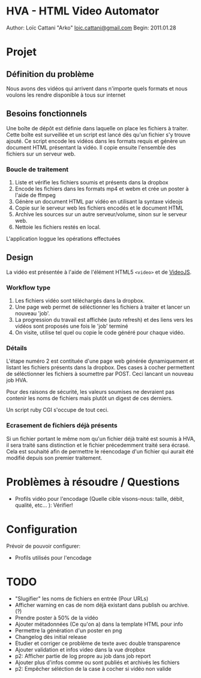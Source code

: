 # HVA - HTML Video Automator

Author: Loïc Cattani "Arko" <loic.cattani@gmail.com>
Begin:  2011.01.28

# Projet

## Définition du problème

Nous avons des vidéos qui arrivent dans n'importe quels formats et nous voulons les rendre disponible à tous sur internet

## Besoins fonctionnels

Une boîte de dépôt est définie dans laquelle on place les fichiers à traiter. Cette boîte est surveillée et un script est lancé dès qu'un fichier s'y trouve ajouté. Ce script encode les vidéos dans les formats requis et génère un document HTML présentant la vidéo. Il copie ensuite l'ensemble des fichiers sur un serveur web.

### Boucle de traitement

  1. Liste et vérifie les fichiers soumis et présents dans la dropbox
  2. Encode les fichiers dans les formats mp4 et webm et crée un poster à l'aide de ffmpeg
  3. Génère un document HTML par vidéo en utilisant la syntaxe videojs
  4. Copie sur le serveur web les fichiers encodés et le document HTML
  5. Archive les sources sur un autre serveur/volume, sinon sur le serveur web.
  6. Nettoie les fichiers restés en local.

L'application loggue les opérations effectuées

## Design

La vidéo est présentée à l'aide de l'élément HTML5 `<video>` et de [VideoJS](http://videojs.com/).

### Workflow type

1. Les fichiers vidéo sont téléchargés dans la dropbox.
2. Une page web permet de séléctionner les fichiers à traiter et lancer un nouveau 'job'.
3. La progression du travail est affichée (auto refresh) et des liens vers les vidéos sont proposés une fois le 'job' terminé
4. On visite, utilise tel quel ou copie le code généré pour chaque vidéo.

### Détails

L'étape numéro 2 est contituée d'une page web générée dynamiquement et listant les fichiers présents dans la dropbox. Des cases à cocher permettent de séléctionner les fichiers à soumettre par POST. Ceci lancant un nouveau job HVA.

Pour des raisons de sécurité, les valeurs soumises ne devraient pas contenir les noms de fichiers mais plutôt un digest de ces derniers.

Un script ruby CGI s'occupe de tout ceci.

### Ecrasement de fichiers déjà présents

Si un fichier portant le même nom qu'un fichier déjà traité est soumis à HVA, il sera traité sans distinction et le fichier précedemment traité sera écrasé. Cela est souhaité afin de permettre le réencodage d'un fichier qui aurait été modifié depuis son premier traitement.

# Problèmes à résoudre / Questions

  - Profils vidéo pour l'encodage (Quelle cible visons-nous: taille, débit, qualité, etc... ): Vérifier!

# Configuration

Prévoir de pouvoir configurer:

  - Profils utilisés pour l'encodage

# TODO

  - "Slugifier" les noms de fichiers en entrée (Pour URLs)
  - Afficher warning en cas de nom déjà existant dans publish ou archive. (?)
  - Prendre poster à 50% de la vidéo
  - Ajouter métadonnées (Ce qu'on a) dans la template HTML pour info
  - Permettre la génération d'un poster en png
  - Changelog dès initial release
  - Etudier et corriger ce problème de texte avec double transparence
  - Ajouter validation et infos video dans la vue dropbox
  - p2: Afficher partie de log propre au job dans job report
  - Ajouter plus d'infos comme ou sont publiés et archivés les fichiers
  - p2: Empêcher séléction de la case à cocher si vidéo non valide
